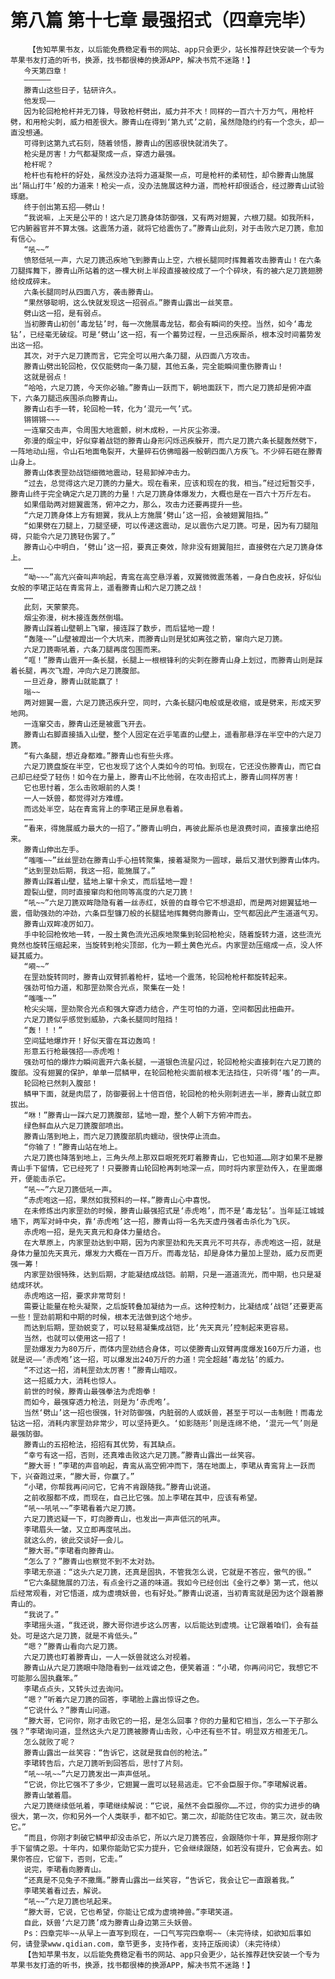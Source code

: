 # 第八篇 第十七章 最强招式（四章完毕）
        【告知苹果书友，以后能免费稳定看书的网站、app只会更少，站长推荐赶快安装一个专为苹果书友打造的听书，换源，找书都很棒的换源APP，解决书荒不迷路！】
       今天第四章！
       ——————
       滕青山这些日子，钻研许久。
       他发现——
       因为轮回枪枪杆并无刀锋，导致枪杆劈出，威力并不大！同样的一百六十万力气，用枪杆劈，和用枪尖刺，威力相差很大。滕青山在得到‘第九式’之前，虽然隐隐约约有一个念头，却一直没想通。
       可得到这第九式石刻，随着领悟，滕青山的困惑很快就消失了。
       枪尖是厉害！力气都凝聚成一点，穿透力最强。
       枪杆呢？
       枪杆也有枪杆的好处，虽然没办法将力道凝聚一点，可是枪杆的柔韧性，却令滕青山施展出‘隔山打牛’般的力道来！枪尖一点，没办法施展这种力道，而枪杆却很适合，经过滕青山试验琢磨。
       终于创出第五招——劈山！
       “我说嘛，上天是公平的！这六足刀篪身体防御强，又有两对翅翼，六根刀腿。如我所料，它内腑器官并不算太强。这震荡力道，就将它给震伤了。”滕青山此刻，对于击败六足刀篪，愈加有信心。
       “吼~~”
       愤怒低吼一声，六足刀篪迅疾地飞到滕青山上空，六根长腿同时挥舞着攻击滕青山！在六条刀腿挥舞下，滕青山所站着的这一棵大树上半段直接被绞成了一个个碎块，有的被六足刀篪翅膀给绞成碎末。
       六条长腿同时从四面八方，袭击滕青山。
       “果然够聪明，这么快就发现这一招弱点。”滕青山露出一丝笑意。
       劈山这一招，是有弱点。
       当初滕青山初创‘毒龙钻’时，每一次施展毒龙钻，都会有瞬间的失控。当然，如今‘毒龙钻’，已经毫无破绽。可是‘劈山’这一招，有一个蓄势过程，一旦迅疾厮杀，根本没时间蓄势发出这一招。
       其次，对于六足刀篪而言，它完全可以用六条刀腿，从四面八方攻击。
       滕青山劈出轮回枪，仅仅能劈向一条刀腿，其他五条，完全能瞬间重伤滕青山！
       这就是弱点！
       “哈哈，六足刀篪，今天你必输。”滕青山一跃而下，朝地面跃下，而六足刀篪却是俯冲直下，六条刀腿迅疾围杀向滕青山。
       滕青山右手一转，轮回枪一转，化为‘混元一气’式。
       锵锵锵~~~
       一连窜交击声，令周围大地震颤，树木成粉，一片灰尘弥漫。
       弥漫的烟尘中，好似穿着战铠的滕青山身形闪烁迅疾躲开，而六足刀篪六条长腿轰然劈下，一阵地动山摇，令山石地面龟裂开，大量碎石仿佛暗器一般朝四面八方疾飞。不少碎石砸在滕青山身上。
       滕青山体表罡劲战铠细微地震动，轻易卸掉冲击力。
       “过去，总觉得这六足刀篪的力量大。现在看来，应该和现在的我，相当。”经过短暂交手，滕青山终于完全确定六足刀篪的力量！六足刀篪身体爆发力，大概也是在一百六十万斤左右。
       如果借助两对翅翼震荡，俯冲之力，那么，攻击力还要再提升一些。
       “六足刀篪身体上方有翅翼，我从上方施展‘劈山’这一招，会被翅翼阻挡。”
       “如果劈在刀腿上，刀腿坚硬，可以传递这震动，足以震伤六足刀篪。可是，因为有刀腿阻碍，只能令六足刀篪轻伤罢了。”
       滕青山心中明白，‘劈山’这一招，要真正奏效，除非没有翅翼阻拦，直接劈在六足刀篪身体上。
       ……
       “呦~~~”高亢兴奋叫声响起，青鸾在高空悬浮着，双翼微微震荡着，一身白色皮袄，好似仙女般的李珺正站在青鸾背上，遥看滕青山和六足刀篪之战！
       ……
       此刻，天蒙蒙亮。
       烟尘弥漫，树木接连轰然倒塌。
       滕青山踩着山壁朝上飞窜，接连踩了数步，而后猛地一蹬！
       “轰隆~~”山壁被蹬出一个大坑来，而滕青山则是犹如离弦之箭，窜向六足刀篪。
       六足刀篪嘶吼着，六条刀腿再度包围而来。
       “哐！”滕青山震开一条长腿，长腿上一根根锋利的尖刺在滕青山身上划过，而滕青山则是踩着长腿，再次飞蹬，冲向六足刀篪腹部。
       一旦近身，滕青山就能赢了！
       嗡~~
       两对翅翼一震，六足刀篪迅疾升空，同时，六条长腿闪电般或是收缩，或是劈来，形成天罗地网。
       一连窜交击，滕青山还是被震飞开去。
       滕青山右脚直接插入山壁，整个人固定在近乎笔直的山壁上，遥看那悬浮在半空中的六足刀篪。
       “有六条腿，想近身都难。”滕青山也有些头疼。
       六足刀篪盘旋在半空，它也发现了这个人类如今的可怕。到现在，它还没伤滕青山，而它自己却已经受了轻伤！如今在力量上，滕青山不比他弱，在攻击招式上，滕青山同样厉害！
       它也思忖着，怎么击败眼前的人类！
       一人一妖兽，都觉得对方难缠。
       而远处半空，站在青鸾背上的李珺正是屏息看着。
       ……
       “看来，得施展威力最大的一招了。”滕青山明白，再彼此厮杀也是浪费时间，直接拿出绝招来。
       滕青山伸出左手。
       “嗤嗤~~”丝丝罡劲在滕青山手心扭转聚集，接着凝聚为一圆球，最后又潜伏到滕青山体内。
       “达到罡劲后期，我这一招，能施展了。”
       滕青山踩着山壁，猛地上窜十余丈，而后猛地一蹬！
       蹬裂山壁，同时直接窜向和他同等高度的六足刀篪！
       “吼~~”六足刀篪双眸隐隐有着一丝赤红，妖兽的自尊令它不想退却，而是两对翅翼猛地一震，借助强劲的冲劲，六条巨型镰刀般的长腿猛地挥舞劈向滕青山，空气都因此产生道道气刃。
       滕青山双眸凌厉如刀。
       手中轮回枪攸地一转，一股土黄色流光迅疾地聚集到轮回枪枪尖，随着旋转力道，这些流光竟然也旋转压缩起来，当旋转到枪尖顶部，化为一颗土黄色光点。内家罡劲压缩成一点，没人怀疑其威力。
       “嗬~~”
       在罡劲旋转同时，滕青山双臂抓着枪杆，猛地一个震荡，轮回枪枪杆都旋转起来。
       强劲可怕力道，和那罡劲聚合光点，聚集在一处！
       “嗤嗤~~”
       枪尖尖端，罡劲聚合光点和强大穿透力结合，产生可怕的力道，空间都因此扭曲开。
       六足刀篪似乎感觉到威胁，六条长腿同时阻挡！
       “轰！！！”
       空间猛地爆炸开！好似天雷在耳边轰鸣！
       形意五行枪最强招——赤虎咆！
       强劲可怕的爆炸力瞬间震开六条长腿，一道银色流星闪过，轮回枪枪尖直接刺在六足刀篪的腹部。没有翅翼的保护，单单一层鳞甲，在轮回枪枪尖面前根本无法挡住，只听得‘嗤’的一声。
       轮回枪已然刺入腹部！
       鳞甲下面，就是肉层了，防御要弱上十倍百倍，轮回枪的枪头刚刺进去一半，滕青山就立即拔出。
       “咻！”滕青山一踩六足刀篪腹部，猛地一蹬，整个人朝下方俯冲而去。
       绿色鲜血从六足刀篪腹部喷出。
       滕青山落到地上，而六足刀篪腹部肌肉蠕动，很快停止流血。
       “你输了！”滕青山站在地上。
       六足刀篪也降落到地上，三角头颅上那双巨眼死死盯着滕青山，它也知道……刚才如果不是滕青山手下留情，它已经死了！只要滕青山轮回枪再刺地深一点，同时将内家罡劲传入，在里面爆开，便能击杀它。
       “吼~~”六足刀篪低吼一声。
       “赤虎咆这一招，果然如我预料的一样。”滕青山心中喜悦。
       在未修炼出内家罡劲的时候，滕青山最强招式是‘赤虎咆’，而不是‘毒龙钻’。当年延江城城墙下，两军对峙中央，靠‘赤虎咆’这一招，滕青山将一名先天虚丹强者击杀化为飞灰。
       赤虎咆一招，是先天真元和身体力量结合。
       在大草原上，内家罡劲达到中期，因为内家罡劲和先天真元不可共存，赤虎咆这一招，就是身体力量加先天真元，爆发力大概在一百万斤。而毒龙钻，却是身体力量加上罡劲，威力反而更强一筹！
       内家罡劲很特殊，达到后期，才能凝结成战铠。前期，只是一道道流光，而中期，也只是凝结成环状。
       赤虎咆这一招，要求非常苛刻！
       需要让能量在枪头凝聚，之后旋转叠加凝结为一点。这种控制力，比凝结成‘战铠’还要更高一些！罡劲前期和中期的时候，根本无法做到这个地步。
       而达到后期，罡劲蜕变了，可以轻易凝集成战铠，比‘先天真元’控制起来更容易。
       当然，也就可以使用这一招了！
       罡劲爆发力为80万斤，而体内罡劲结合身体，可以使滕青山双臂再度爆发160万斤力道，也就是说——‘赤虎咆’这一招，可以爆发出240万斤的力道！完全超越‘毒龙钻’的威力。
       “不过这一招，消耗罡劲太厉害！”滕青山暗叹。
       这一招威力大，消耗也惊人。
       前世的时候，滕青山最强拳法为虎炮拳！
       而如今，最强穿透力枪法，则是为‘赤虎咆’。
       当然‘劈山’这一招也很强，针对防御强，内脏弱的人或妖兽，甚至于可以一击制胜！而毒龙钻这一招，消耗内家罡劲非常少，可以坚持更久。‘如影随形’则是连绵不绝，‘混元一气’则是最强防御。
       滕青山的五招枪法，招招有其优势，有其缺点。
       “幸亏有这一招，否则，还真难击败这六足刀篪。”滕青山露出一丝笑容。
       “滕大哥！”李珺的声音响起，青鸾从高空俯冲而下，落在地面上，李珺从青鸾背上一跃而下，兴奋跑过来，“滕大哥，你赢了。”
       “小珺，你帮我再问问它，它肯不肯跟随我。”滕青山说道。
       之前收服都不成，而现在，自己比它强。加上李珺在其中，应该有希望。
       “吼~~吼吼~~”李珺看着六足刀篪。
       六足刀篪迟疑一下，盯向滕青山，也发出一声声低沉的吼声。
       李珺眉头一皱，又立即再度吼出。
       就这么的，彼此交谈好一会儿。
       “滕大哥。”李珺看向滕青山。
       “怎么了？”滕青山也察觉不到不太对劲。
       李珺无奈道：“这头六足刀篪，还真是固执，不管我怎么说，它就是不答应，傲气的很。”
       “它六条腿施展的刀法，有点金行之道的味道。我如今已经创出《金行之拳》第一式，他以后经常观看，对它悟道，成为虚境妖兽，也有好处。”滕青山说道，当初青鸾就是因为这个跟着滕青山的。
       “我说了。”
       李珺摇头道，“我还说，滕大哥你进步这么厉害，以后能达到虚境。让它跟着咱们，会有益处。可是这六足刀篪，就是不肯低头。”
       “嗯？”滕青山看向六足刀篪。
       六足刀篪也盯着滕青山，一人一妖兽就这么对视着。
       滕青山从六足刀篪眼中隐隐看到一丝戏谑之色，便笑着道：“小珺，你再问问它，我想它不可能那么固执蠢笨。”
       李珺点点头，又转头过去询问。
       “嗯？”听着六足刀篪的回答，李珺脸上露出惊讶之色。
       “它说什么？”滕青山问道。
       “滕大哥，它问你，刚才击败它的一招，是怎么回事？你的力量和它相当，怎么一下子那么强？”李珺询问道，显然这头六足刀篪被滕青山击败，心中还有些不甘。明显双方相差无几。
       怎么就败了呢？
       滕青山露出一丝笑容：“告诉它，这就是我自创的枪法。”
       李珺转告后，六足刀篪听到回答后，思忖了片刻。
       “吼~~吼~~”六足刀篪发出一声声低吼。
       “它说，你比它强不了多少，它翅翼一震可以轻易逃走。它不会臣服于你。”李珺解说着。
       滕青山皱着眉。
       六足刀篪继续低吼着，李珺继续解说：“它说，虽然不会臣服你……不过，你的实力进步的确很大，第一次，你和另外一个人类联手，都不如它。第二次，却能防住它攻击。第三次，就击败它。”
       “而且，你刚才刺破它鳞甲却没击杀它，所以六足刀篪答应，会跟随你十年，算是报你刚才手下留情之恩。十年内，如果你能助它实力提升，它会继续跟随，如若没有提升，它会离去。如果你答应，它留下，否则，它走。”
       说完，李珺看向滕青山。
       “还真是不见兔子不撒鹰。”滕青山露出一丝笑容，“告诉它，我会让它一直跟着我。”
       李珺笑着看过去，解说。
       “吼~~”六足刀篪也吼起来。
       “滕大哥，它说，它也希望，你能让它成为虚境神兽。”李珺笑道。
       自此，妖兽‘六足刀篪’成为滕青山身边第三头妖兽。
       Ps：四章完毕~~从早上一直写到现在，一口气写完四章啊~~（未完待续，如欲知后事如何，请登录www.qidian.com，章节更多，支持作者，支持正版阅读）（未完待续）
       【告知苹果书友，以后能免费稳定看书的网站、app只会更少，站长推荐赶快安装一个专为苹果书友打造的听书，换源，找书都很棒的换源APP，解决书荒不迷路！】